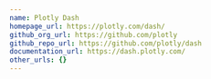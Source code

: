 ```yaml
---
name: Plotly Dash
homepage_url: https://plotly.com/dash/
github_org_url: https://github.com/plotly
github_repo_url: https://github.com/plotly/dash
documentation_url: https://dash.plotly.com/
other_urls: {}
---
```


